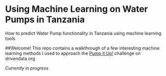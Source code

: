 # Using Machine Learning on Water Pumps in Tanzania

How to predict Water Pump functionality in Tanzania using machine learning tools.  

##Welcome! 
This repo contains a walkthrough of a few interesting machine learning methods I used to approach the <a href="http://www.drivendata.org/competitions/7/" target="_blank">Pump it Up!</a> challenge on drivendata.org

*Currently in progress*
